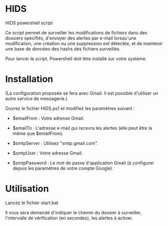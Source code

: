 # HIDS
 HIDS powershell script

Ce script permet de surveiller les modifications de fichiers dans des dossiers spécifiés, d'envoyer des alertes par e-mail lorsqu'une modification, une création ou une suppression est détectée, et de maintenir une base de données des hashs des fichiers surveillés.

Pour lancer le script, Powershell doit être installé sur votre système.

# Installation
(La configuration proposée se fera avec Gmail. Il est possible d'utiliser un autre service de messagerie.)

Ouvrez le fichier HIDS.ps1 et modifiez les paramètres suivant : 
- $emailFrom : Votre adresse Gmail.
- $emailTo : L'adresse e-mail qui recevra les alertes (elle peut être la même que $emailFrom).
- $smtpServer : Utilisez "smtp.gmail.com".

- $smtpUser : Votre adresse Gmail.

- $smtpPassword : Le mot de passe d'application Gmail (à configurer depuis les paramètres de votre compte Google).

# Utilisation
Lancez le fichier start.bat

Il vous sera demandé d'indiquer le chemin du dossier à surveiller, l'intervalle de vérification (en secondes), les alertes à activer.

